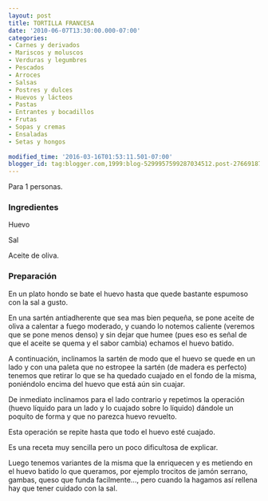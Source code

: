 ```yaml
---
layout: post
title: TORTILLA FRANCESA
date: '2010-06-07T13:30:00.000-07:00'
categories:
- Carnes y derivados
- Mariscos y moluscos
- Verduras y legumbres
- Pescados
- Arroces
- Salsas
- Postres y dulces
- Huevos y lácteos
- Pastas
- Entrantes y bocadillos
- Frutas
- Sopas y cremas
- Ensaladas
- Setas y hongos
 
modified_time: '2016-03-16T01:53:11.501-07:00'
blogger_id: tag:blogger.com,1999:blog-5299957599287034512.post-2766918768030932346
---
```


Para 1 personas.

<h3>Ingredientes</h3>

Huevo

Sal

Aceite de oliva.

<h3>Preparación</h3>

En un plato hondo se bate el huevo hasta que quede bastante espumoso con la sal a gusto.

En una sartén antiadherente que sea mas bien pequeña, se pone aceite de oliva a calentar a fuego moderado, y cuando lo notemos caliente (veremos que se pone menos denso) y sin dejar que humee (pues eso es señal de que el aceite se quema y el sabor cambia) echamos el huevo batido.

A continuación, inclinamos la sartén de modo que el huevo se quede en un lado y con una paleta que no estropee la sartén (de madera es perfecto) tenemos que retirar lo que se ha quedado cuajado en el fondo de la misma, poniéndolo encima del huevo que está aún sin cuajar.

De inmediato inclinamos para el lado contrario y repetimos la operación (huevo líquido para un lado y lo cuajado sobre lo líquido) dándole un poquito de forma y que no parezca huevo revuelto.

Esta operación se repite hasta que todo el huevo esté cuajado.

Es una receta muy sencilla pero un poco dificultosa de explicar.

Luego tenemos variantes de la misma que la enriquecen y es metiendo en el huevo batido lo que queramos, por ejemplo trocitos de jamón serrano, gambas, queso que funda facilmente..., pero cuando la hagamos así rellena hay que tener cuidado con la sal.

